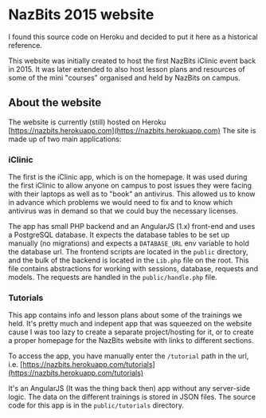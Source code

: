 # NazBits 2015 website

I found this source code on Heroku and decided to put it here as a historical reference.

This website was initially created to host the first NazBits iClinic event back in 2015.
It was later extended to also host lesson plans and resources of some of the mini "courses"
organised and held by NazBits on campus.

## About the website

The website is currently (still) hosted on Heroku [https://nazbits.herokuapp.com](https://nazbits.herokuapp.com)
The site is made up of two main applications:

### iClinic
The first is the iClinic app, which is on the homepage. It was used during
the first iClinic to allow anyone on campus to post issues they were facing with their laptops
as well as to "book" an antivirus. This allowed us to know in advance which problems we would need
to fix and to know which antivirus was in demand so that we could buy the necessary licenses.

The app has small PHP backend and an AngularJS (1.x) front-end and uses a PostgreSQL database.
It expects the database tables to be set up manually (no migrations) and expects
a `DATABASE_URL` env variable to hold the database url.
The frontend scripts are located in the `public` directory, and the bulk of the backend
is located in the `Lib.php` file on the root. This file contains abstractions for working with sessions,
database, requests and models. The requests are handled in the `public/handle.php` file.

### Tutorials
This app contains info and lesson plans about some of the trainings we held. It's pretty much
and indepent app that was squeezed on the website cause I was too lazy to create a separate project/hosting
for it, or to create a proper homepage for the NazBits website with links to different sections.

To access the app, you have manually enter the `/tutorial`
path in the url, i.e. [https://nazbits.herokuapp.com/tutorials](https://nazbits.herokuapp.com/tutorials)

It's an AngularJS (It was the thing back then) app without any server-side logic.
The data on the different trainings is stored in JSON files.
The source code for this app is in the `public/tutorials` directory.
